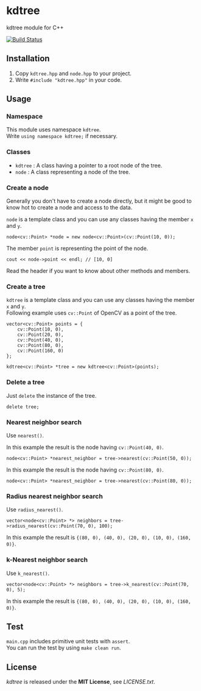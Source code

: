 # kdtree
kdtree module for C++

[![Build Status](https://travis-ci.org/questbeat/kdtree.png?branch=master)](https://travis-ci.org/questbeat/kdtree)


## Installation
1. Copy `kdtree.hpp` and `node.hpp` to your project.
2. Write `#include "kdtree.hpp"` in your code.


## Usage
### Namespace
This module uses namespace `kdtree`.  
Write `using namespace kdtree;` if necessary.

### Classes
* `kdtree` : A class having a pointer to a root node of the tree.
* `node` : A class representing a node of the tree.

### Create a node
Generally you don't have to create a node directly, but it might be good to know hot to create a node and access to the data.

`node` is a template class and you can use any classes having the member `x` and `y`.  

    node<cv::Point> *node = new node<cv::Point>(cv::Point(10, 0));

The member `point` is representing the point of the node.

    cout << node->point << endl; // [10, 0]

Read the header if you want to know about other methods and members.

### Create a tree
`kdtree` is a template class and you can use any classes having the member `x` and `y`.  
Following example uses `cv::Point` of OpenCV as a point of the tree.

    vector<cv::Point> points = {
        cv::Point(10, 0),
        cv::Point(20, 0),
        cv::Point(40, 0),
        cv::Point(80, 0),
        cv::Point(160, 0)
    };
    
    kdtree<cv::Point> *tree = new kdtree<cv::Point>(points);

### Delete a tree
Just `delete` the instance of the tree.

    delete tree;
    
### Nearest neighbor search
Use `nearest()`.

In this example the result is the node having `cv::Point(40, 0)`.

    node<cv::Point> *nearest_neighbor = tree->nearest(cv::Point(50, 0));

In this example the result is the node having `cv::Point(80, 0)`.

    node<cv::Point> *nearest_neighbor = tree->nearest(cv::Point(80, 0));

### Radius nearest neighbor search
Use `radius_nearest()`.

    vector<node<cv::Point> *> neighbors = tree->radius_nearest(cv::Point(70, 0), 100);

In this example the result is `{(80, 0), (40, 0), (20, 0), (10, 0), (160, 0)}`.

### k-Nearest neighbor search
Use `k_nearest()`.

    vector<node<cv::Point> *> neighbors = tree->k_nearest(cv::Point(70, 0), 5);

In this example the result is `{(80, 0), (40, 0), (20, 0), (10, 0), (160, 0)}`.


## Test
`main.cpp` includes primitive unit tests with `assert`.  
You can run the test by using `make clean run`.


## License
*kdtree* is released under the **MIT License**, see *LICENSE.txt*.
